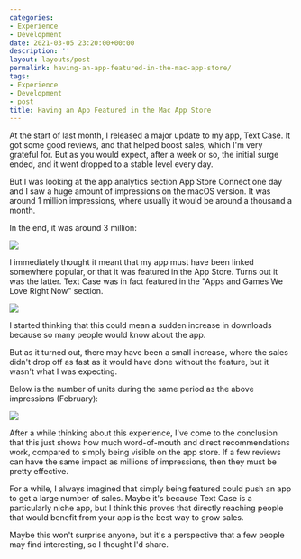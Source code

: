 ```yaml
---
categories:
- Experience
- Development
date: 2021-03-05 23:20:00+00:00
description: ''
layout: layouts/post
permalink: having-an-app-featured-in-the-mac-app-store/
tags:
- Experience
- Development
- post
title: Having an App Featured in the Mac App Store
---
```


At the start of last month, I released a major update to my app, Text Case. It got some good reviews, and that helped boost sales, which I'm very grateful for. But as you would expect, after a week or so, the initial surge ended, and it went dropped to a stable level every day.

But I was looking at the app analytics section App Store Connect one day and I saw  a huge amount of impressions on the macOS version. It was around 1 million impressions, where usually it would be around a thousand a month.

In the end, it was around 3 million:

<img src="https://cdn.chrishannah.me/images/2021/03/Screenshot-2021-03-06-at-00.12.24.png">

I immediately thought it meant that my app must have been linked somewhere popular, or that it was featured in the App Store. Turns out it was the latter. Text Case was in fact featured in the "Apps and Games We Love Right Now" section.

<img src="https://cdn.chrishannah.me/images/2021/03/EuJT2ivWgAImBHm.jpeg">

I started thinking that this could mean a sudden increase in downloads because so many people would know about the app.

But as it turned out, there may have been a small increase, where the sales didn't drop off as fast as it would have done without the feature, but it wasn't what I was expecting.

Below is the number of units during the same period as the above impressions (February):

<img src="https://cdn.chrishannah.me/images/2021/03/Screenshot-2021-03-06-at-00.13.32.png">

After a while thinking about this experience, I've come to the conclusion that this just shows how much word-of-mouth and direct recommendations work, compared to simply being visible on the app store. If a few reviews can have the same impact as millions of impressions, then they must be pretty effective.

For a while, I always imagined that simply being featured could push an app to get a large number of sales. Maybe it's because Text Case is a particularly niche app, but I think this proves that directly reaching people that would benefit from your app is the best way to grow sales.

Maybe this won't surprise anyone, but it's a perspective that a few people may find interesting, so I thought I'd share.
